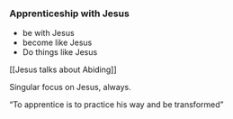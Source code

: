 ### Apprenticeship with Jesus

- be with Jesus 
- become like Jesus 
- Do things like Jesus 

[[Jesus talks about Abiding]]

Singular focus on Jesus, always.

“To apprentice is to practice his way and be transformed”
